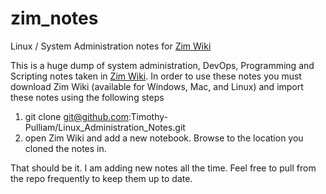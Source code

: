 # zim_notes
Linux / System Administration notes for [Zim Wiki](http://www.zim-wiki.org/)

This is a huge dump of system administration, DevOps, Programming and Scripting notes taken in [Zim Wiki](http://www.zim-wiki.org/). In order to use these notes you must download Zim Wiki (available for Windows, Mac, and Linux) and import these notes using the following steps

1) git clone git@github.com:Timothy-Pulliam/Linux_Administration_Notes.git
2) open Zim Wiki and add a new notebook. Browse to the location you cloned the notes in.

That should be it. I am adding new notes all the time. Feel free to pull from the repo frequently to keep them up to date.
